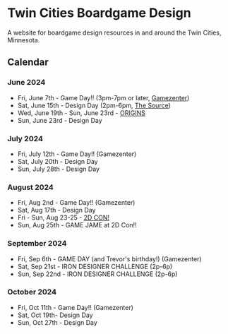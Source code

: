# Twin Cities Boardgame Design

A website for boardgame design resources in and around the Twin Cities, Minnesota.


## Calendar

### June 2024

- Fri, June 7th - Game Day!! (3pm-7pm or later, [Gamezenter](https://gamezenter.com/))
- Sat, June 15th - Design Day (2pm-6pm, [The Source](https://sourcecomicsandgames.com/))
- Wed, June 19th - Sun, June 23rd - [ORIGINS](https://www.originsgamefair.com/)
- Sun, June 23rd - Design Day

### July 2024

- Fri, July 12th - Game Day!! (Gamezenter)
- Sat, July 20th - Design Day
- Sun, July 28th - Design Day

### August 2024

- Fri, Aug 2nd - Game Day!! (Gamezenter)
- Sat, Aug 17th - Design Day
- Fri - Sun, Aug 23-25 - [2D CON!](https://www.2dcon.net/)
- Sun, Aug 25th - GAME JAME at 2D Con!!

### September 2024

- Fri, Sep 6th - GAME DAY (and Trevor's birthday!) (Gamezenter)
- Sat, Sep 21st - IRON DESIGNER CHALLENGE (2p-6p) 
- Sun, Sep 22nd - IRON DESIGNER CHALLENGE (2p-6p)

### October 2024

- Fri, Oct 11th - Game Day!! (Gamezenter)
- Sat, Oct 19th- Design Day
- Sun, Oct 27th - Design Day
